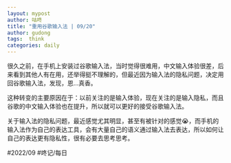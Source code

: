 ```yaml
---
layout: mypost
author: 咕咚
title: "重用谷歌输入法 | 09/20"
author: gudong
tags:  think
categories: daily
---
```


很久之前，在手机上安装过谷歌输入法，当时觉得很难用，中文输入体验很差，后来看到其他人有在用，还举得挺不理解的，但最近因为输入法的隐私问题，决定用回谷歌输入法，发现，恩…真香。

这种转变的主要原因在于：以前关注的是输入体验，现在关注的是输入隐私，而且谷歌的中文输入体验也在提升，所以就可以更好的接受谷歌输入法。

关于输入法的隐私问题，最近感觉尤其明显，甚至有被针对的感觉😭，而手机的输入法作为自己的表达工具，会有大量自己的语义通过输入法去表达，所以如何让自己的表达更有隐私性，很有必要去思考思考。

#2022/09 #咚记/每日 

